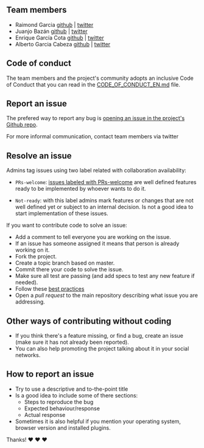 ## Team members

* Raimond Garcia [github](https://github.com/voodoorai2000) | [twitter](https://twitter.com/voodoorai2000)
* Juanjo Bazán [github](https://github.com/xuanxu) | [twitter](https://twitter.com/xuanxu)
* Enrique García Cota [github](https://github.com/kikito) | [twitter](https://twitter.com/otikik)
* Alberto Garcia Cabeza [github](https://github.com/decabeza) | [twitter](https://twitter.com/decabeza)

## Code of conduct

The team members and the project's community adopts an inclusive Code of Conduct that you can read in the [CODE_OF_CONDUCT_EN.md](CODE_OF_CONDUCT_EN.md) file.

## Report an issue

The prefered way to report any bug is [opening an issue in the project's Github repo](https://github.com/consul/consul/issues/new).

For more informal communication, contact team members via twitter

## Resolve an issue

Admins tag issues using two label related with collaboration availability:

* `PRs-welcome`: [issues labeled with PRs-welcome](https://github.com/consul/consul/labels/PRs-welcome) are well defined features ready to be implemented by whoever wants to do it.

* `Not-ready`: with this label admins mark features or changes that are not well defined yet or subject to an internal decision. Is not a good idea to start implementation of these issues.

If you want to contribute code to solve an issue:

* Add a comment to tell everyone you are working on the issue.
* If an issue has someone assigned it means that person is already working on it.
* Fork the project.
* Create a topic branch based on master.
* Commit there your code to solve the issue.
* Make sure all test are passing (and add specs to test any new feature if needed).
* Follow these [best practices](https://github.com/styleguide/ruby)
* Open a *pull request* to the main repository describing what issue you are addressing.

## Other ways of contributing without coding

* If you think there's a feature missing, or find a bug, create an issue (make sure it has not already been reported).
* You can also help promoting the project talking about it in your social networks.

## How to report an issue

* Try to use a descriptive and to-the-point title
* Is a good idea to include some of there sections:
  * Steps to reproduce the bug
  * Expected behaviour/response
  * Actual response
* Sometimes it is also helpful if you mention your operating system, browser version and installed plugins.

Thanks! :heart: :heart: :heart:
